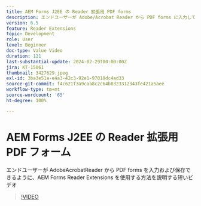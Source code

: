 ```yaml
---
title: AEM Forms J2EE の Reader 拡張用 PDF forms
description: エンドユーザーが Adobe/Acrobat Reader から PDF forms に入力して保存できるように、 AEM Forms Reader Extensions を使用する方法を説明する短いビデオ
version: 6.5
feature: Reader Extensions
topic: Development
role: User
level: Beginner
doc-type: Value Video
duration: 121
last-substantial-update: 2024-02-29T00:00:00Z
jira: KT-15061
thumbnail: 3427629.jpeg
exl-id: 3ba3e51a-e4a3-42c3-92e1-97818dc4ad33
source-git-commit: f4c621f3a9caa8c2c64b8323312343fe421a5aee
workflow-type: tm+mt
source-wordcount: '65'
ht-degree: 100%

---
```


# AEM Forms J2EE の Reader 拡張用 PDF フォーム

エンドユーザーが AdobeAcrobatReader から PDF forms を入力および保存できるように、AEM Forms Reader Extensions を使用する方法を説明する短いビデオ

>[!VIDEO](https://video.tv.adobe.com/v/3427629/?learn=on)

